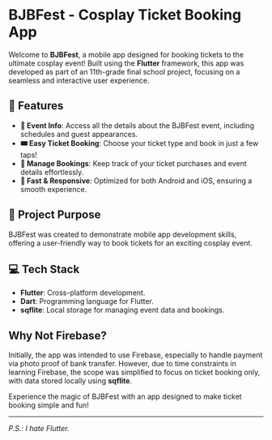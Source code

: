 # BJBFest - Cosplay Ticket Booking App

Welcome to **BJBFest**, a mobile app designed for booking tickets to the ultimate cosplay event! Built using the **Flutter** framework, this app was developed as part of an 11th-grade final school project, focusing on a seamless and interactive user experience.

## 🎉 Features
- **📅 Event Info**: Access all the details about the BJBFest event, including schedules and guest appearances.
- **🎟️ Easy Ticket Booking**: Choose your ticket type and book in just a few taps!
- **📂 Manage Bookings**: Keep track of your ticket purchases and event details effortlessly.
- **🚀 Fast & Responsive**: Optimized for both Android and iOS, ensuring a smooth experience.

## 🎯 Project Purpose
BJBFest was created to demonstrate mobile app development skills, offering a user-friendly way to book tickets for an exciting cosplay event.

## 💻 Tech Stack
- **Flutter**: Cross-platform development.
- **Dart**: Programming language for Flutter.
- **sqflite**: Local storage for managing event data and bookings.

## Why Not Firebase?
Initially, the app was intended to use Firebase, especially to handle payment via photo proof of bank transfer. However, due to time constraints in learning Firebase, the scope was simplified to focus on ticket booking only, with data stored locally using **sqflite**.

Experience the magic of BJBFest with an app designed to make ticket booking simple and fun!

---

*P.S.: I hate Flutter.*
